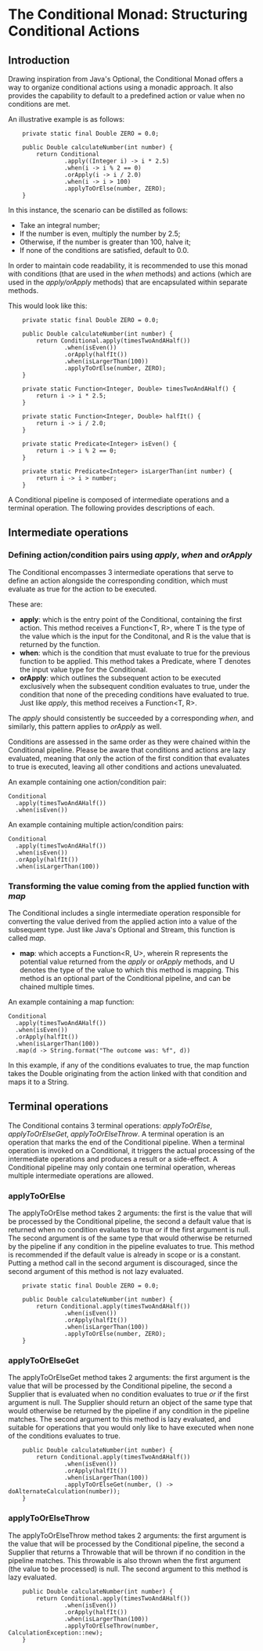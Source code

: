 # The Conditional Monad: Structuring Conditional Actions

## Introduction
Drawing inspiration from Java's Optional, the Conditional Monad offers a way to organize conditional actions using a monadic approach. It also provides the capability to default to a predefined action or value when no conditions are met.

An illustrative example is as follows:

```
    private static final Double ZERO = 0.0;

    public Double calculateNumber(int number) {
        return Conditional
                .apply((Integer i) -> i * 2.5)
                .when(i -> i % 2 == 0)
                .orApply(i -> i / 2.0)
                .when(i -> i > 100)
                .applyToOrElse(number, ZERO);
    }
```

In this instance, the scenario can be distilled as follows:

- Take an integral number;
- If the number is even, multiply the number by 2.5;
- Otherwise, if the number is greater than 100, halve it;
- If none of the conditions are satisfied, default to 0.0.

In order to maintain code readability, it is recommended to use this monad with conditions (that are used in the _when_ methods) and actions (which are used in the _apply/orApply_ methods) that are encapsulated within separate methods.

This would look like this:

```
    private static final Double ZERO = 0.0;

    public Double calculateNumber(int number) {
        return Conditional.apply(timesTwoAndAHalf())
                .when(isEven())
                .orApply(halfIt())
                .when(isLargerThan(100))
                .applyToOrElse(number, ZERO);
    }
    
    private static Function<Integer, Double> timesTwoAndAHalf() {
        return i -> i * 2.5;
    }

    private static Function<Integer, Double> halfIt() {
        return i -> i / 2.0;
    }

    private static Predicate<Integer> isEven() {
        return i -> i % 2 == 0;
    }

    private static Predicate<Integer> isLargerThan(int number) {
        return i -> i > number;
    }
```

A Conditional pipeline is composed of intermediate operations and a terminal operation. The following provides descriptions of each.

## Intermediate operations

### Defining action/condition pairs using _apply_, _when_ and _orApply_
The Conditional encompasses 3 intermediate operations that serve to define an action alongside the corresponding condition, which must evaluate as true for the action to be executed.

These are:
- **apply**: which is the entry point of the Conditional, containing the first action. This method receives a Function<T, R>, where T is the type of the value which is the input for the Conditonal, and R is the value that is returned by the function.
- **when**: which is the condition that must evaluate to true for the previous function to be applied. This method takes a Predicate<T>, where T denotes the input value type for the Conditional.
- **orApply**: which outlines the subsequent action to be executed exclusively when the subsequent condition evaluates to true, under the condition that none of the preceding conditions have evaluated to true. Just like _apply_, this method receives a Function<T, R>.

The _apply_ should consistently be succeeded by a corresponding _when_, and similarly, this pattern applies to _orApply_ as well.

Conditions are assessed in the same order as they were chained within the Conditional pipeline. Please be aware that conditions and actions are lazy evaluated, meaning that only the action of the first condition that evaluates to true is executed, leaving all other conditions and actions unevaluated.

An example containing one action/condition pair:

```
Conditional
  .apply(timesTwoAndAHalf())
  .when(isEven())
```

An example containing multiple action/condition pairs:

```
Conditional
  .apply(timesTwoAndAHalf())
  .when(isEven())
  .orApply(halfIt())
  .when(isLargerThan(100))
```

### Transforming the value coming from the applied function with _map_
The Conditional includes a single intermediate operation responsible for converting the value derived from the applied action into a value of the subsequent type. Just like Java's Optional and Stream, this function is called _map_.

- **map**: which accepts a Function<R, U>, wherein R represents the potential value returned from the _apply_ or _orApply_ methods, and U denotes the type of the value to which this method is mapping. This method is an optional part of the Conditional pipeline, and can be chained multiple times.

An example containing a map function:

```
Conditional
  .apply(timesTwoAndAHalf())
  .when(isEven())
  .orApply(halfIt())
  .when(isLargerThan(100))
  .map(d -> String.format("The outcome was: %f", d))
```

In this example, if any of the conditions evaluates to true, the map function takes the Double originating from the action linked with that condition and maps it to a String.

## Terminal operations
The Conditional contains 3 terminal operations: _applyToOrElse_, _applyToOrElseGet_, _applyToOrElseThrow_. A terminal operation is an operation that marks the end of the Conditional pipeline. When a terminal operation is invoked on a Conditional, it triggers the actual processing of the intermediate operations and produces a result or a side-effect. A Conditional pipeline may only contain one terminal operation, whereas multiple intermediate operations are allowed.

### applyToOrElse
The applyToOrElse method takes 2 arguments: the first is the value that will be processed by the Conditional pipeline, the second a default value that is returned when no condition evaluates to true _or_ if the first argument is null. The second argument is of the same type that would otherwise be returned by the pipeline if any condition in the pipeline evaluates to true. This method is recommended if the default value is already in scope or is a constant. Putting a method call in the second argument is discouraged, since the second argument of this method is not lazy evaluated.  

```
    private static final Double ZERO = 0.0;

    public Double calculateNumber(int number) {
        return Conditional.apply(timesTwoAndAHalf())
                .when(isEven())
                .orApply(halfIt())
                .when(isLargerThan(100))
                .applyToOrElse(number, ZERO);
    }
```

### applyToOrElseGet
The applyToOrElseGet method takes 2 arguments: the first argument is the value that will be processed by the Conditional pipeline, the second a Supplier that is evaluated when no condition evaluates to true _or_ if the first argument is null. The Supplier should return an object of the same type that would otherwise be returned by the pipeline if any condition in the pipeline matches. The second argument to this method is lazy evaluated, and suitable for operations that you would only like to have executed when none of the conditions evaluates to true.

```
    public Double calculateNumber(int number) {
        return Conditional.apply(timesTwoAndAHalf())
                .when(isEven())
                .orApply(halfIt())
                .when(isLargerThan(100))
                .applyToOrElseGet(number, () -> doAlternateCalculation(number));
    }
```

### applyToOrElseThrow
The applyToOrElseThrow method takes 2 arguments: the first argument is the value that will be processed by the Conditional pipeline, the second a Supplier that returns a Throwable that will be thrown if no condition in the pipeline matches. This throwable is also thrown when the first argument (the value to be processed) is null. The second argument to this method is lazy evaluated.

```
    public Double calculateNumber(int number) {
        return Conditional.apply(timesTwoAndAHalf())
                .when(isEven())
                .orApply(halfIt())
                .when(isLargerThan(100))
                .applyToOrElseThrow(number, CalculationException::new);
    }
```
